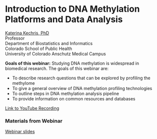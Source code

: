 # **Introduction to DNA Methylation Platforms and Data Analysis** 

[Katerina Kechris, PhD](http://csph.ucdenver.edu/Sites/Kechris/)</br>
Professor</br>
Department of Biostatistics and Informatics</br>
Colorado School of Public Health</br>
University of Colorado Anschutz Medical Campus</br>

**Goals of this webinar:**
Studying DNA methylation is widespread in biomedical research. The goals of this webinar are:
* To describe research questions that can be explored by profiling the methylome
* To give a general overview of DNA methylation profiling technologies
* To outline steps in DNA methylation analysis pipeline
* To provide information on common resources and databases

[Link to YouTube Recording](https://youtu.be/aaTjkCkJWYY)

### Materials from Webinar

[Webinar slides](Webinar-Methylome.pdf)

